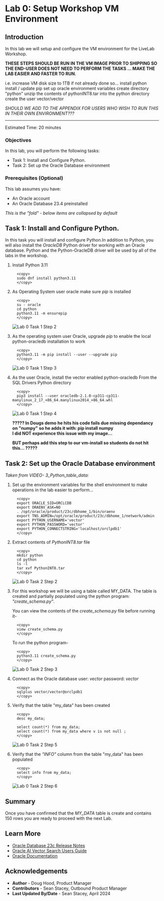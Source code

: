 
# Lab 0: Setup Workshop VM Environment

## Introduction

In this lab we will setup and configure the VM environment for the LiveLab Workshop.

**THESE STEPS SHOULD BE RUN IN THE VM IMAGE PRIOR TO SHIPPING SO THE END-USER DOES NOT NEED TO PERFORM THE TASKS ...  MAKE THE LAB EASIER AND FASTER TO RUN.**


  i.e.  increase VM disk size to 1TB if not already done so...
        install python
        install / update pip
        set up oracle environment variables
        create directory "python"
        unzip the contents of pythonINT8.tar into the python directory
        create the user vector/vector

  *SHOULD WE ADD TO THE APPENDIX FOR USERS WHO WISH TO RUN THIS IN THEIR OWN ENVIRONMENT???*

------------
Estimated Time: 20 minutes

### Objectives

In this lab, you will perform the following tasks:
* Task 1: Install and Configure Python.
* Task 2: Set up the Oracle Database environment


### Prerequisites (Optional)

This lab assumes you have:
* An Oracle account
* An Oracle Database 23.4 preinstalled 

*This is the "fold" - below items are collapsed by default*

## Task 1: Install and Configure Python.

In this task you will install and configure Python.In addition to Python, you will also install the *OracleDB* Python driver for working with an Oracle database. Python and the Python-OracleDB driver will be used by all of the labs in the workshop. 


1. Install Python 3.11

    ```
      <copy>
      sudo dnf install python3.11
      </copy>
    ```

2. As Operating System user oracle make sure *pip* is installed

    ```
      <copy>
      su - oracle
      cd python
      python3.11 -m ensurepip
      </copy>
    ```


    ![Lab 0 Task 1 Step 2](images/pythonsetup01.png)


3. As the operating system user Oracle, upgrade *pip* to enable the local python-oracledb installation to work

    ```
      <copy>
      python3.11 -m pip install --user --upgrade pip
      </copy>
    ```

    ![Lab 0 Task 1 Step 3](images/pythonsetup02.png)


4. As the user Oracle, install the vector enabled python-oracledb From the SQL Drivers Python directory

    ```
      <copy>
      pip3 install --user oracledb-2.1.0-cp311-cp311-manylinux_2_17_×86_64.manylinux2014_×86_64.whl 
      </copy>
    ```

    ![Lab 0 Task 1 Step 4](images/pythonsetup03.png)


   **????? In Dougs demo he hits his code fails due missing dependancy on "numpy"**
   **so he adds it with: pip install numpy**     
   **I did NOT experience this issue with my image...**
 
   **BUT perhaps add this step to our vm-install so students do not hit this...  ?????**

 
## Task 2: Set up the Oracle Database environment

*Taken from VIDEO- 3\_Python\_table_data:*

1. Set up the environment variables for the shell environment to make operations in the lab easier to perform...

    ```
      <copy>
      export ORACLE_SID=ORCLCDB
      export ORAENV_ASK=NO
      . /opt/oracle/product/23c/dbhome_1/bin/oraenv
      export TNS_ADMIN=/opt/oracle/product/23c/dbhome_1/network/admin
      export PYTHON_USERNAME='vector'
      export PYTHON_PASSWORD='vector'
      export PYTHON_CONNECTSTRING='localhost/orclpdb1'
      </copy>
    ```


2. Extract contents of *PythonINT8.tar* file


    ```
      <copy>
      mkdir python
      cd python
      ls -l
      tar xvf PythonINT8.tar
      </copy>
    ```

    ![Lab 0 Task 2 Step 2](images/pythonsetup04.png)


3. For this workshop we will be using a table called MY\_DATA. The table is created and partially populated using the python program: *"create\_schema.py"*. 


    You can view the contents of the *create\_schema.py* file before running it-

    ```
      <copy>
      view create_schema.py
      </copy>
    ```


    To run the python program- 
 
    ```
      <copy>
      python3.11 create_schema.py
      </copy>
    ```

    ![Lab 0 Task 2 Step 3](images/pythonsetup05.png)


4. Connect as the Oracle database user: *vector* password: *vector*
    ```
      <copy>
      sqlplus vector/vector@orclpdb1
      </copy>
    ```


5. Verify that the table "my\_data" has been created  

    ```
      <copy>
      desc my_data;

      select count(*) from my_data;
      select count(*) from my_data where v is not null ;
      </copy>
    ```

    ![Lab 0 Task 2 Step 5](images/pythonsetup06a.png)


6. Verify that the *"INFO"* column from the table "my\_data" has been populated  

    ```
      <copy>
      select info from my_data;
      </copy>
    ```

    ![Lab 0 Task 2 Step 6](images/pythonsetup06b.png)


 

## Summary

Once you have confirmed that the *MY\_DATA* table is create and contains 150 rows you are ready to proceed with the next Lab.

## Learn More

* [Oracle Database 23c Release Notes](../docs/release_notes.pdf)
* [Oracle AI Vector Search Users Guide](../docs/oracle-ai-vector-search-users-guide_latest.pdf)
* [Oracle Documentation](http://docs.oracle.com)

## Acknowledgements
* **Author** - Doug Hood, Product Manager
* **Contributors** - Sean Stacey, Outbound Product Manager
* **Last Updated By/Date** - Sean Stacey, April 2024
